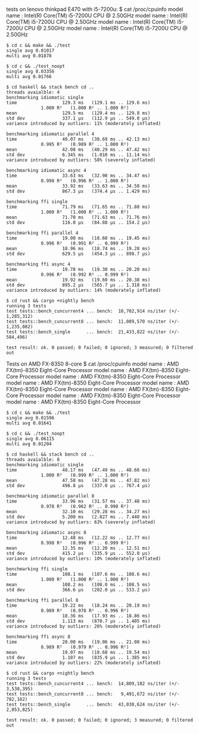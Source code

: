 tests on lenovo thinkpad E470 with i5-7200u:
	$ cat /proc/cpuinfo
	model name	: Intel(R) Core(TM) i5-7200U CPU @ 2.50GHz
	model name	: Intel(R) Core(TM) i5-7200U CPU @ 2.50GHz
	model name	: Intel(R) Core(TM) i5-7200U CPU @ 2.50GHz
	model name	: Intel(R) Core(TM) i5-7200U CPU @ 2.50GHz

	$ cd c && make && ./test
	single avg 0.01017
	multi avg 0.01878

	$ cd c && ./test_noopt
	single avg 0.03356
	multi avg 0.01766

	$ cd haskell && stack bench cd ..
	threads avaialble: 4
	benchmarking idiomatic single
	time                 129.3 ms   (129.1 ms .. 129.6 ms)
			     1.000 R²   (1.000 R² .. 1.000 R²)
	mean                 129.5 ms   (129.4 ms .. 129.8 ms)
	std dev              337.1 μs   (112.9 μs .. 549.0 μs)
	variance introduced by outliers: 11% (moderately inflated)

	benchmarking idiomatic parallel 4
	time                 40.07 ms   (38.69 ms .. 42.13 ms)
			     0.995 R²   (0.989 R² .. 1.000 R²)
	mean                 42.08 ms   (40.29 ms .. 47.42 ms)
	std dev              6.345 ms   (1.010 ms .. 11.14 ms)
	variance introduced by outliers: 58% (severely inflated)

	benchmarking idiomatic async 4
	time                 33.63 ms   (32.98 ms .. 34.47 ms)
			     0.998 R²   (0.996 R² .. 1.000 R²)
	mean                 33.92 ms   (33.63 ms .. 34.50 ms)
	std dev              867.3 μs   (374.4 μs .. 1.429 ms)

	benchmarking ffi single
	time                 71.79 ms   (71.65 ms .. 71.88 ms)
			     1.000 R²   (1.000 R² .. 1.000 R²)
	mean                 71.70 ms   (71.63 ms .. 71.76 ms)
	std dev              116.0 μs   (84.88 μs .. 154.2 μs)

	benchmarking ffi parallel 4
	time                 19.00 ms   (18.60 ms .. 19.45 ms)
			     0.996 R²   (0.991 R² .. 0.999 R²)
	mean                 18.96 ms   (18.74 ms .. 19.28 ms)
	std dev              629.5 μs   (454.3 μs .. 898.7 μs)

	benchmarking ffi async 4
	time                 19.78 ms   (19.30 ms .. 20.20 ms)
			     0.996 R²   (0.992 R² .. 0.999 R²)
	mean                 19.92 ms   (19.60 ms .. 20.38 ms)
	std dev              895.2 μs   (565.7 μs .. 1.318 ms)
	variance introduced by outliers: 14% (moderately inflated)

	$ cd rust && cargo +nightly bench
	running 3 tests
	test tests::bench_cuncurrent4 ... bench:  10,702,914 ns/iter (+/- 1,285,312)
	test tests::bench_cuncurrent8 ... bench:  11,089,570 ns/iter (+/- 1,235,082)
	test tests::bench_single      ... bench:  21,433,822 ns/iter (+/- 584,496)

	test result: ok. 0 passed; 0 failed; 0 ignored; 3 measured; 0 filtered out

Tests on AMD FX-8350 8-core
	$ cat /proc/cpuinfo
	model name	: AMD FX(tm)-8350 Eight-Core Processor
	model name	: AMD FX(tm)-8350 Eight-Core Processor
	model name	: AMD FX(tm)-8350 Eight-Core Processor
	model name	: AMD FX(tm)-8350 Eight-Core Processor
	model name	: AMD FX(tm)-8350 Eight-Core Processor
	model name	: AMD FX(tm)-8350 Eight-Core Processor
	model name	: AMD FX(tm)-8350 Eight-Core Processor
	model name	: AMD FX(tm)-8350 Eight-Core Processor

	$ cd c && make && ./test
	single avg 0.01596
	multi avg 0.01641

	$ cd c && ./test_noopt
	single avg 0.06115
	multi avg 0.01204

	$ cd haskell && stack bench cd ..
	threads avaialble: 8
	benchmarking idiomatic single
	time                 48.17 ms   (47.49 ms .. 48.66 ms)
			     1.000 R²   (0.999 R² .. 1.000 R²)
	mean                 47.58 ms   (47.28 ms .. 47.82 ms)
	std dev              496.8 μs   (337.0 μs .. 767.4 μs)

	benchmarking idiomatic parallel 8
	time                 33.96 ms   (31.57 ms .. 37.48 ms)
			     0.978 R²   (0.962 R² .. 0.990 R²)
	mean                 32.10 ms   (29.28 ms .. 34.27 ms)
	std dev              5.200 ms   (2.827 ms .. 7.440 ms)
	variance introduced by outliers: 63% (severely inflated)

	benchmarking idiomatic async 8
	time                 12.48 ms   (12.22 ms .. 12.77 ms)
			     0.998 R²   (0.996 R² .. 0.999 R²)
	mean                 12.35 ms   (12.20 ms .. 12.51 ms)
	std dev              415.2 μs   (335.9 μs .. 552.0 μs)
	variance introduced by outliers: 10% (moderately inflated)

	benchmarking ffi single
	time                 108.1 ms   (107.6 ms .. 108.6 ms)
			     1.000 R²   (1.000 R² .. 1.000 R²)
	mean                 108.2 ms   (108.0 ms .. 108.5 ms)
	std dev              366.6 μs   (202.0 μs .. 533.2 μs)

	benchmarking ffi parallel 8
	time                 19.22 ms   (18.24 ms .. 20.19 ms)
			     0.989 R²   (0.978 R² .. 0.996 R²)
	mean                 18.36 ms   (17.93 ms .. 18.86 ms)
	std dev              1.113 ms   (870.7 μs .. 1.405 ms)
	variance introduced by outliers: 26% (moderately inflated)

	benchmarking ffi async 8
	time                 20.00 ms   (19.06 ms .. 21.08 ms)
			     0.989 R²   (0.979 R² .. 0.996 R²)
	mean                 19.07 ms   (18.68 ms .. 19.54 ms)
	std dev              1.107 ms   (835.9 μs .. 1.385 ms)
	variance introduced by outliers: 22% (moderately inflated)

	$ cd rust && cargo +nightly bench
	running 3 tests
	test tests::bench_cuncurrent4 ... bench:  14,809,182 ns/iter (+/- 3,538,395)
	test tests::bench_cuncurrent8 ... bench:   9,491,672 ns/iter (+/- 782,162)
	test tests::bench_single      ... bench:  43,030,624 ns/iter (+/- 2,053,825)

	test result: ok. 0 passed; 0 failed; 0 ignored; 3 measured; 0 filtered out

